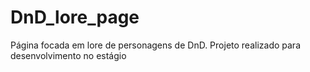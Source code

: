 # DnD_lore_page
Página focada em lore de personagens de DnD. Projeto realizado para desenvolvimento no estágio
